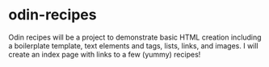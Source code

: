 # odin-recipes
Odin recipes will be a project to demonstrate basic HTML creation including a boilerplate template, text elements and tags, lists, links, and images.
I will create an index page with links to a few (yummy) recipes!